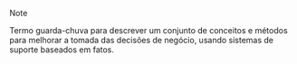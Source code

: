 > [!NOTE]
> Termo guarda-chuva para descrever um conjunto de conceitos e métodos para melhorar a tomada das decisões de negócio, usando sistemas de suporte baseados em fatos.